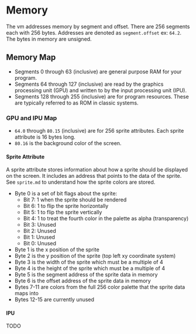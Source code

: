 # Memory

The vm addresses memory by segment and offset. There are 256 segments each with 256 bytes. Addresses are denoted as `segment.offset` ex: `64.2`. The bytes in memory are unsigned.

## Memory Map
- Segments 0 through 63 (inclusive) are general purpose RAM for your program.
- Segments 64 through 127 (inclusive) are read by the graphics processing unit (GPU) and written to by the input processing unit (IPU).
- Segments 128 through 255 (inclusive) are for program resources. These are typically referred to as ROM in classic systems.

### GPU and IPU Map
- `64.0` through `80.15` (inclusive) are for 256 sprite attributes. Each sprite attribute is 16 bytes long.
- `80.16` is the background color of the screen.

#### Sprite Attribute
A sprite attribute stores information about how a sprite should be displayed on the screen. It includes an address that points to the data of the sprite. See `sprite.md` to understand how the sprite colors are stored.
- Byte 0 is a set of bit flags about the sprite:
    - Bit 7: 1 when the sprite should be rendered
    - Bit 6: 1 to flip the sprite horizontally
    - Bit 5: 1 to flip the sprite vertically
    - Bit 4: 1 to treat the fourth color in the palette as alpha (transparency)
    - Bit 3: Unused
    - Bit 2: Unused
    - Bit 1: Unused
    - Bit 0: Unused
- Byte 1 is the x position of the sprite
- Byte 2 is the y position of the sprite (top left xy coordinate system)
- Byte 3 is the width of the sprite which must be a multiple of 4
- Byte 4 is the height of the sprite which must be a multiple of 4
- Byte 5 is the segment address of the sprite data in memory
- Byte 6 is the offset address of the sprite data in memory
- Bytes 7-11 are colors from the full 256 color palette that the sprite data maps into
- Bytes 12-15 are currently unused

#### IPU
TODO
